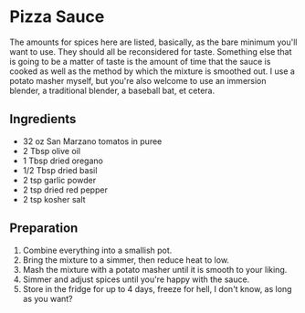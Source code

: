 # Pizza Sauce #

The amounts for spices here are listed, basically, as the bare minimum you'll want to use. They should all be reconsidered for taste. Something else that is going to be a matter of taste is the amount of time that the sauce is cooked as well as the method by which the mixture is smoothed out. I use a potato masher myself, but you're also welcome to use an immersion blender, a traditional blender, a baseball bat, et cetera.

## Ingredients ##

* 32 oz San Marzano tomatos in puree
* 2 Tbsp olive oil
* 1 Tbsp dried oregano
* 1/2 Tbsp dried basil
* 2 tsp garlic powder
* 2 tsp dried red pepper
* 2 tsp kosher salt

## Preparation ##

1. Combine everything into a smallish pot.
2. Bring the mixture to a simmer, then reduce heat to low.
3. Mash the mixture with a potato masher until it is smooth to your liking.
4. Simmer and adjust spices until you're happy with the sauce.
5. Store in the fridge for up to 4 days, freeze for hell, I don't know, as long as you want?
